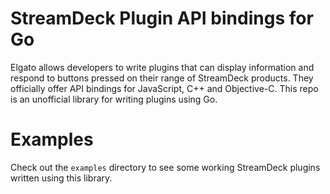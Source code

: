 # StreamDeck Plugin API bindings for Go

Elgato allows developers to write plugins that can display information and respond to buttons pressed on their range of StreamDeck products. They officially offer API bindings for JavaScript, C++ and Objective-C. This repo is an unofficial library for writing plugins using Go.

# Examples

Check out the `examples` directory to see some working StreamDeck plugins written using this library.